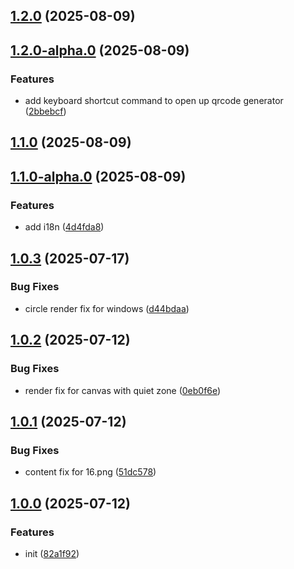 ## [1.2.0](https://github.com/chromium-style-qrcode/add-qrcode-generator-icon-back-to-address-bar/compare/1.2.0-alpha.0...1.2.0) (2025-08-09)

## [1.2.0-alpha.0](https://github.com/chromium-style-qrcode/add-qrcode-generator-icon-back-to-address-bar/compare/1.1.0...1.2.0-alpha.0) (2025-08-09)

### Features

- add keyboard shortcut command to open up qrcode generator ([2bbebcf](https://github.com/chromium-style-qrcode/add-qrcode-generator-icon-back-to-address-bar/commit/2bbebcf31f462a332150963414c6c42ebcbcb3c4))

## [1.1.0](https://github.com/chromium-style-qrcode/add-qrcode-generator-icon-back-to-address-bar/compare/1.1.0-alpha.0...1.1.0) (2025-08-09)

## [1.1.0-alpha.0](https://github.com/chromium-style-qrcode/add-qrcode-generator-icon-back-to-address-bar/compare/1.0.3...1.1.0-alpha.0) (2025-08-09)

### Features

- add i18n ([4d4fda8](https://github.com/chromium-style-qrcode/add-qrcode-generator-icon-back-to-address-bar/commit/4d4fda877b2865f915ffd5df5663d657f4f84ec3))

## [1.0.3](https://github.com/chromium-style-qrcode/add-qrcode-generator-icon-back-to-address-bar/compare/1.0.2...1.0.3) (2025-07-17)

### Bug Fixes

- circle render fix for windows ([d44bdaa](https://github.com/chromium-style-qrcode/add-qrcode-generator-icon-back-to-address-bar/commit/d44bdaa032b20c59500b6011b8712f34ab0b0ef0))

## [1.0.2](https://github.com/chromium-style-qrcode/add-qrcode-generator-icon-back-to-address-bar/compare/1.0.1...1.0.2) (2025-07-12)

### Bug Fixes

- render fix for canvas with quiet zone ([0eb0f6e](https://github.com/chromium-style-qrcode/add-qrcode-generator-icon-back-to-address-bar/commit/0eb0f6e6982a66ad3f6206247179e2073d855057))

## [1.0.1](https://github.com/chromium-style-qrcode/add-qrcode-generator-icon-back-to-address-bar/compare/1.0.0...1.0.1) (2025-07-12)

### Bug Fixes

- content fix for 16.png ([51dc578](https://github.com/chromium-style-qrcode/add-qrcode-generator-icon-back-to-address-bar/commit/51dc578e22bd8e5b0a90e4d76f47e7735c9b6cde))

## [1.0.0](https://github.com/chromium-style-qrcode/add-qrcode-generator-icon-back-to-address-bar/compare/82a1f92a86f98a9c25ec653d8b1276a59edfa77f...1.0.0) (2025-07-12)

### Features

- init ([82a1f92](https://github.com/chromium-style-qrcode/add-qrcode-generator-icon-back-to-address-bar/commit/82a1f92a86f98a9c25ec653d8b1276a59edfa77f))
